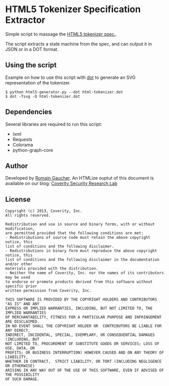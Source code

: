 # HTML5 Tokenizer Specification Extractor
Simple script to massage the [HTML5 tokenizer spec.](http://www.whatwg.org/specs/web-apps/current-work/multipage/tokenization.html).

The script extracts a state machine from the spec, and can output it in JSON or in a DOT format. 

## Using the script

Example on how to use this script with [dot](http://www.graphviz.org) to generate an SVG representation of the tokenizer.
```
$ python html5-generator.py --dot html-tokenizer.dot
$ dot -Tsvg -O html-tokenizer.dot
```

## Dependencies
Several libraries are required to run this script:
- lxml
- Requests
- Colorama
- python-graph-core


## Author
Developed by [Romain Gaucher](https://twitter.com/rgaucher). An HTMLize ouptut of this document is available on our blog: [Coverity Security Research Lab](https://communities.coverity.com/blogs/security/2013/01/23/a-new-look-into-the-html-5-tokenizer-specification)

## License
    Copyright (c) 2013, Coverity, Inc. 
    All rights reserved.

    Redistribution and use in source and binary forms, with or without modification, 
    are permitted provided that the following conditions are met:
    - Redistributions of source code must retain the above copyright notice, this 
    list of conditions and the following disclaimer.
    - Redistributions in binary form must reproduce the above copyright notice, this
    list of conditions and the following disclaimer in the documentation and/or other
    materials provided with the distribution.
    - Neither the name of Coverity, Inc. nor the names of its contributors may be used
    to endorse or promote products derived from this software without specific prior 
    written permission from Coverity, Inc.
    
    THIS SOFTWARE IS PROVIDED BY THE COPYRIGHT HOLDERS AND CONTRIBUTORS "AS IS" AND ANY
    EXPRESS OR IMPLIED WARRANTIES, INCLUDING, BUT NOT LIMITED TO, THE IMPLIED WARRANTIES
    OF MERCHANTABILITY, FITNESS FOR A PARTICULAR PURPOSE AND INFRINGEMENT ARE DISCLAIMED.
    IN NO EVENT SHALL THE COPYRIGHT HOLDER OR  CONTRIBUTORS BE LIABLE FOR ANY DIRECT,
    INDIRECT, INCIDENTAL, SPECIAL, EXEMPLARY, OR CONSEQUENTIAL DAMAGES (INCLUDING, BUT
    NOT LIMITED TO, PROCUREMENT OF SUBSTITUTE GOODS OR SERVICES; LOSS OF USE, DATA, OR 
    PROFITS; OR BUSINESS INTERRUPTION) HOWEVER CAUSED AND ON ANY THEORY OF LIABILITY, 
    WHETHER IN CONTRACT,  STRICT LIABILITY, OR TORT (INCLUDING NEGLIGENCE OR OTHERWISE) 
    ARISING IN ANY WAY OUT OF THE USE OF THIS SOFTWARE, EVEN IF ADVISED OF THE POSSIBILITY 
    OF SUCH DAMAGE.